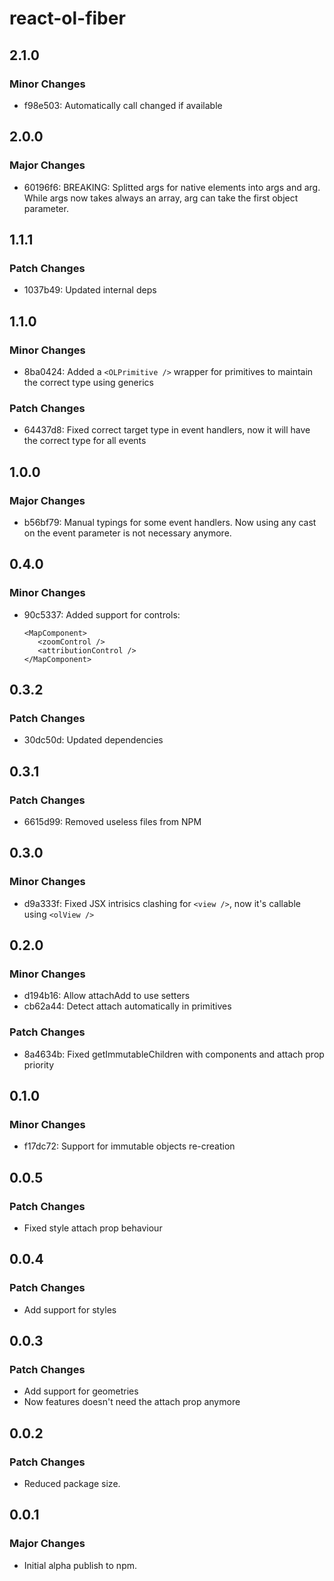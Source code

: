 # react-ol-fiber

## 2.1.0

### Minor Changes

- f98e503: Automatically call changed if available

## 2.0.0

### Major Changes

- 60196f6: BREAKING: Splitted args for native elements into args and arg. While args now takes always an array, arg can take the first object parameter.

## 1.1.1

### Patch Changes

- 1037b49: Updated internal deps

## 1.1.0

### Minor Changes

- 8ba0424: Added a `<OLPrimitive />` wrapper for primitives to maintain the correct type using generics

### Patch Changes

- 64437d8: Fixed correct target type in event handlers, now it will have the correct type for all events

## 1.0.0

### Major Changes

- b56bf79: Manual typings for some event handlers. Now using any cast on the event parameter is not necessary anymore.

## 0.4.0

### Minor Changes

- 90c5337: Added support for controls:

  ```
  <MapComponent>
     <zoomControl />
     <attributionControl />
  </MapComponent>
  ```

## 0.3.2

### Patch Changes

- 30dc50d: Updated dependencies

## 0.3.1

### Patch Changes

- 6615d99: Removed useless files from NPM

## 0.3.0

### Minor Changes

- d9a333f: Fixed JSX intrisics clashing for `<view />`, now it's callable using `<olView />`

## 0.2.0

### Minor Changes

- d194b16: Allow attachAdd to use setters
- cb62a44: Detect attach automatically in primitives

### Patch Changes

- 8a4634b: Fixed getImmutableChildren with components and attach prop priority

## 0.1.0

### Minor Changes

- f17dc72: Support for immutable objects re-creation

## 0.0.5

### Patch Changes

- Fixed style attach prop behaviour

## 0.0.4

### Patch Changes

- Add support for styles

## 0.0.3

### Patch Changes

- Add support for geometries
- Now features doesn't need the attach prop anymore

## 0.0.2

### Patch Changes

- Reduced package size.

## 0.0.1

### Major Changes

- Initial alpha publish to npm.
